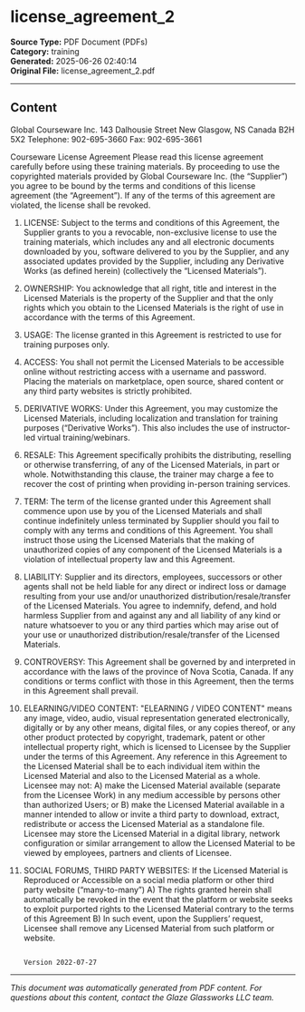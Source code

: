 ﻿# license_agreement_2

**Source Type:** PDF Document (PDFs)  
**Category:** training  
**Generated:** 2025-06-26 02:40:14  
**Original File:** license_agreement_2.pdf

---

## Content

Global Courseware Inc.
143 Dalhousie Street
New Glasgow, NS Canada B2H 5X2
Telephone: 902-695-3660
Fax: 902-695-3661




Courseware License Agreement
Please read this license agreement carefully before using these training materials. By proceeding to use
the copyrighted materials provided by Global Courseware Inc. (the “Supplier”) you agree to be bound by
the terms and conditions of this license agreement (the “Agreement”). If any of the terms of this
agreement are violated, the license shall be revoked.

1. LICENSE: Subject to the terms and conditions of this Agreement, the Supplier grants to you a revocable, non-exclusive license
to use the training materials, which includes any and all electronic documents downloaded by you, software delivered to you by
the Supplier, and any associated updates provided by the Supplier, including any Derivative Works (as defined herein)
(collectively the “Licensed Materials”).
2. OWNERSHIP: You acknowledge that all right, title and interest in the Licensed Materials is the property of the Supplier and
that the only rights which you obtain to the Licensed Materials is the right of use in accordance with the terms of this
Agreement.
3. USAGE: The license granted in this Agreement is restricted to use for training purposes only.
4. ACCESS: You shall not permit the Licensed Materials to be accessible online without restricting access with a username and
password. Placing the materials on marketplace, open source, shared content or any third party websites is strictly prohibited.
5. DERIVATIVE WORKS: Under this Agreement, you may customize the Licensed Materials, including localization and translation
for training purposes (“Derivative Works”). This also includes the use of instructor-led virtual training/webinars.
6. RESALE: This Agreement specifically prohibits the distributing, reselling or otherwise transferring, of any of the Licensed
Materials, in part or whole. Notwithstanding this clause, the trainer may charge a fee to recover the cost of printing when
providing in-person training services.
7. TERM: The term of the license granted under this Agreement shall commence upon use by you of the Licensed Materials and
shall continue indefinitely unless terminated by Supplier should you fail to comply with any terms and conditions of this
Agreement. You shall instruct those using the Licensed Materials that the making of unauthorized copies of any component of
the Licensed Materials is a violation of intellectual property law and this Agreement.
8. LIABILITY: Supplier and its directors, employees, successors or other agents shall not be held liable for any direct or indirect
loss or damage resulting from your use and/or unauthorized distribution/resale/transfer of the Licensed Materials. You agree to
indemnify, defend, and hold harmless Supplier from and against any and all liability of any kind or nature whatsoever to you or
any third parties which may arise out of your use or unauthorized distribution/resale/transfer of the Licensed Materials.
9. CONTROVERSY: This Agreement shall be governed by and interpreted in accordance with the laws of the province of Nova
Scotia, Canada. If any conditions or terms conflict with those in this Agreement, then the terms in this Agreement shall prevail.
10. ELEARNING/VIDEO CONTENT: "ELEARNING / VIDEO CONTENT" means any image, video, audio, visual representation
generated electronically, digitally or by any other means, digital files, or any copies thereof, or any other product protected by
copyright, trademark, patent or other intellectual property right, which is licensed to Licensee by the Supplier under the terms
of this Agreement. Any reference in this Agreement to the Licensed Material shall be to each individual item within the
Licensed Material and also to the Licensed Material as a whole. Licensee may not: A) make the Licensed Material available
(separate from the Licensee Work) in any medium accessible by persons other than authorized Users; or B) make the Licensed
Material available in a manner intended to allow or invite a third party to download, extract, redistribute or access the Licensed
Material as a standalone file. Licensee may store the Licensed Material in a digital library, network configuration or similar
arrangement to allow the Licensed Material to be viewed by employees, partners and clients of Licensee.
11. SOCIAL FORUMS, THIRD PARTY WEBSITES: If the Licensed Material is Reproduced or Accessible on a social media platform
or other third party website (“many-to-many”)
A) The rights granted herein shall automatically be revoked in the event that the platform or website seeks to exploit purported
rights to the Licensed Material contrary to the terms of this Agreement
B) In such event, upon the Suppliers’ request, Licensee shall remove any Licensed Material from such platform or website.




                                                                                                                Version 2022-07-27

---

*This document was automatically generated from PDF content. For questions about this content, contact the Glaze Glassworks LLC team.*
